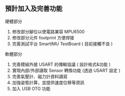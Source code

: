 預計加入及完善功能  
-----

硬體部分  
1. 修改部分腳位以使電路兼容 MPU6500  
2. 修改部分元件 footprint 方便焊接  
3. 完善測試平台 SmartIMU TestBoard ( 目前接觸不良 )  

軟體部分  
1. 完善模組外接 USART 的傳輸協議 ( 設計格式&功能 )  
2. 實現內部/外部讀取 Sensor 轉換功能  (透過 USART 設定 )  
3. 完善氣壓計、磁力計資料讀寫  
4. 加強姿態計算，並提供速度位移等資訊  
5. 加入 USB OTG 功能  
